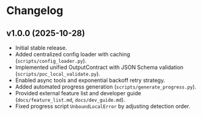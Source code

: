 # Changelog

## v1.0.0 (2025-10-28)
- Initial stable release.
- Added centralized config loader with caching (`scripts/config_loader.py`).
- Implemented unified OutputContract with JSON Schema validation (`scripts/poc_local_validate.py`).
- Enabled async tools and exponential backoff retry strategy.
- Added automated progress generation (`scripts/generate_progress.py`).
- Provided external feature list and developer guide (`docs/feature_list.md`, `docs/dev_guide.md`).
- Fixed progress script `UnboundLocalError` by adjusting detection order.
